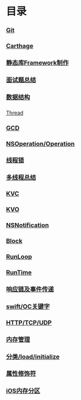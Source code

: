#  目录
### [Git](https://github.com/WGFcode/WGFcodeNotes/blob/master/WGFcodeNotes/WGReadMe/git.md)

### [Carthage](https://github.com/WGFcode/WGFcodeNotes/blob/master/WGFcodeNotes/WGReadMe/Carthage.md)

### [静态库Framework制作](https://github.com/WGFcode/WGFcodeNotes/blob/master/WGFcodeNotes/WGReadMe/Framework.md)

### [面试题总结](https://github.com/WGFcode/WGFcodeNotes/blob/master/WGFcodeNotes/WGReadMe/face.md)

### [数据结构](https://github.com/WGFcode/WGFcodeNotes/blob/master/WGFcodeNotes/WGReadMe/数据结构.md)

###
[Thread](https://github.com/WGFcode/WGFcodeNotes/blob/master/WGFcodeNotes/WGReadMe/%E5%A4%9A%E7%BA%BF%E7%A8%8B/NSThread.md)

### [GCD](https://github.com/WGFcode/WGFcodeNotes/blob/master/WGFcodeNotes/WGReadMe/%E5%A4%9A%E7%BA%BF%E7%A8%8B/GCD.md)

### [NSOperation/Operation](https://github.com/WGFcode/WGFcodeNotes/blob/master/WGFcodeNotes/WGReadMe/%E5%A4%9A%E7%BA%BF%E7%A8%8B/NSOperation.md)

### [线程锁](https://github.com/WGFcode/WGFcodeNotes/blob/master/WGFcodeNotes/WGReadMe/%E5%A4%9A%E7%BA%BF%E7%A8%8B/ThreadLock.md)

### [多线程总结](https://github.com/WGFcode/WGFcodeNotes/blob/master/WGFcodeNotes/WGReadMe/%E5%A4%9A%E7%BA%BF%E7%A8%8B/Summary.md)

### [KVC](https://github.com/WGFcode/WGFcodeNotes/blob/master/WGFcodeNotes/WGReadMe/KVC.md)

### [KVO](https://github.com/WGFcode/WGFcodeNotes/blob/master/WGFcodeNotes/WGReadMe/KVO.md)

### [NSNotification](https://github.com/WGFcode/WGFcodeNotes/blob/master/WGFcodeNotes/WGReadMe/NSNotification.md)

### [Block](https://github.com/WGFcode/WGFcodeNotes/blob/master/WGFcodeNotes/WGReadMe/Block.md)

### [RunLoop](https://github.com/WGFcode/WGFcodeNotes/blob/master/WGFcodeNotes/WGReadMe/RunLoop.md)

### [RunTime](https://github.com/WGFcode/WGFcodeNotes/blob/master/WGFcodeNotes/WGReadMe/RunTime.md)

### [响应链及事件传递](https://github.com/WGFcode/WGFcodeNotes/blob/master/WGFcodeNotes/WGReadMe/Response.md)


### [swift/OC关键字](https://github.com/WGFcode/WGFcodeNotes/blob/master/WGFcodeNotes/WGReadMe/KeyWord.md)

### [HTTP/TCP/UDP](https://github.com/WGFcode/WGFcodeNotes/blob/master/WGFcodeNotes/WGReadMe/HTTPTCPUDP.md)

### [内存管理](https://github.com/WGFcode/WGFcodeNotes/blob/master/WGFcodeNotes/WGReadMe/Memory.md)


### [分类/load/initialize](https://github.com/WGFcode/WGFcodeNotes/blob/master/WGFcodeNotes/WGReadMe/分类.md)


### [属性修饰符](https://github.com/WGFcode/WGFcodeNotes/blob/master/WGFcodeNotes/WGReadMe/属性修饰符.md)


### [iOS内存分区](https://github.com/WGFcode/WGFcodeNotes/blob/master/WGFcodeNotes/WGReadMe/iOS内存分区.md)
